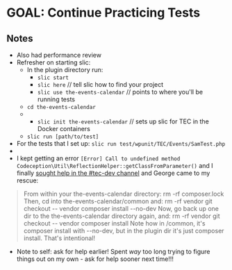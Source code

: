 # GOAL: Continue Practicing Tests

## Notes

- Also had performance review
- Refresher on starting slic:
  - In the plugin directory run: 
    - `slic start`
    - `slic here` // tell slic how to find your project
    - `slic use the-events-calendar` // points to where you'll be running tests
  - `cd the-events-calendar`
  -  - `slic init the-events-calendar` // sets up slic for TEC in the Docker containers
  - `slic run [path/to/test]`
- For the tests that I set up: `slic run test/wpunit/TEC/Events/SamTest.php`
- 
- I kept getting an error `[Error] Call to undefined method Codeception\Util\ReflectionHelper::getClassFromParameter()` and I finally [sought help in the #tec-dev channel](https://lw.slack.com/archives/G01H7Q57P1C/p1696972710384309) and George came to my rescue:

> From within your the-events-calendar directory:
rm -rf composer.lock
Then, cd into the-events-calendar/common and:
rm -rf vendor
git checkout -- vendor
composer install --no-dev
Now, go back up one dir to the the-events-calendar directory again, and:
rm -rf vendor
git checkout -- vendor
composer install
Note how in /common, it's composer install with --no-dev, but in the plugin dir it's just composer install. That's intentional!

- Note to self: ask for help earlier! Spent *way* too long trying to figure things out on my own - ask for help sooner next time!!! 